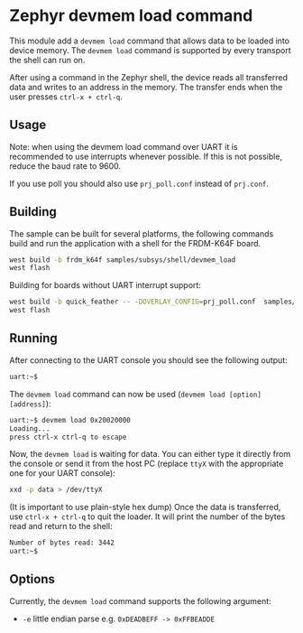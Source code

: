 # Zephyr devmem load command
This module add a `devmem load` command that allows data to be loaded into device memory.
The `devmem load` command is supported by every transport the shell can run on.

After using a command in the Zephyr shell, the device reads all transferred data and writes to an address in the memory.
The transfer ends when the user presses `ctrl-x + ctrl-q`.

## Usage
Note: when using the devmem load command over UART it is recommended to use interrupts whenever possible.
If this is not possible, reduce the baud rate to 9600.

If you use poll you should also use `prj_poll.conf` instead of `prj.conf`.
## Building

The sample can be built for several platforms, the following commands build and run the application with a shell for the FRDM-K64F board.
```bash
west build -b frdm_k64f samples/subsys/shell/devmem_load
west flash
```

Building for boards without UART interrupt support:
```bash
west build -b quick_feather -- -DOVERLAY_CONFIG=prj_poll.conf  samples/subsys/shell/devmem_load
west flash
```
## Running
After connecting to the UART console you should see the following output:
```bash
uart:~$
```
The `devmem load` command can now be used (`devmem load [option] [address]`):
```bash
uart:~$ devmem load 0x20020000
Loading...
press ctrl-x ctrl-q to escape
```

Now, the `devmem load` is waiting for data.
You can either type it directly from the console or send it from the host PC (replace `ttyX` with the appropriate one for your UART console):
```bash
xxd -p data > /dev/ttyX
```
(It is important to use plain-style hex dump)
Once the data is transferred, use `ctrl-x + ctrl-q` to quit the loader.
It will print the number of the bytes read and return to the shell:
```bash
Number of bytes read: 3442
uart:~$
```

## Options
Currently, the `devmem load` command supports the following argument:
* `-e` little endian parse e.g. `0xDEADBEFF -> 0xFFBEADDE`
